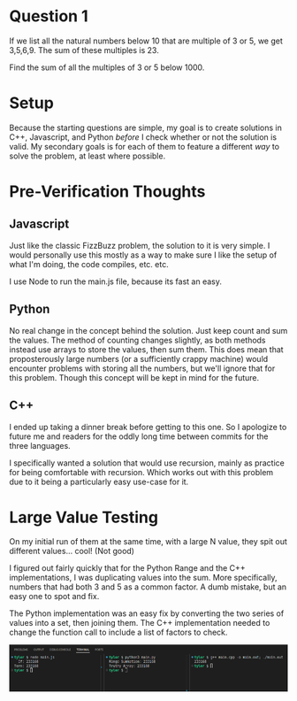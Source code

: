 # Question 1

If we list all the natural numbers below 10 that are multiple of 3 or 5, we get 3,5,6,9. The sum of these multiples is 23.

Find the sum of all the multiples of 3 or 5 below 1000.

# Setup

Because the starting questions are simple, my goal is to create solutions in C++, Javascript, and Python _before_ I check whether or not the solution is valid. My secondary goals is for each of them to feature a different _way_ to solve the problem, at least where possible.

# Pre-Verification Thoughts

## Javascript

Just like the classic FizzBuzz problem, the solution to it is very simple. I would personally use this mostly as a way to make sure I like the setup of what I'm doing, the code compiles, etc. etc.

I use Node to run the main.js file, because its fast an easy.

## Python

No real change in the concept behind the solution. Just keep count and sum the values. The method of counting changes slightly, as both methods instead use arrays to store the values, then sum them. This does mean that proposterously large numbers (or a sufficiently crappy machine) would encounter problems with storing all the numbers, but we'll ignore that for this problem. Though this concept will be kept in mind for the future.

## C++

I ended up taking a dinner break before getting to this one. So I apologize to future me and readers for the oddly long time between commits for the three languages.

I specifically wanted a solution that would use recursion, mainly as practice for being comfortable with recursion. Which works out with this problem due to it being a particularly easy use-case for it.

# Large Value Testing

On my initial run of them at the same time, with a large N value, they spit out different values... cool! (Not good)

I figured out fairly quickly that for the Python Range and the C++ implementations, I was duplicating values into the sum. More specifically, numbers that had both 3 and 5 as a common factor. A dumb mistake, but an easy one to spot and fix.

The Python implementation was an easy fix by converting the two series of values into a set, then joining them. The C++ implementation needed to change the function call to include a list of factors to check.

![A screenshot of 3 terminals, each showing the answer to n=1000 as 233168](PreVerify_Output.png "Output from each language, prior to website verification of answer")
